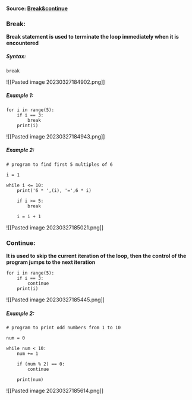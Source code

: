 #### Source: [Break&continue](https://www.programiz.com/python-programming/break-continue)

### Break:
**Break statement is used to terminate the loop immediately when it is encountered**

##### Syntax: 
`break`

![[Pasted image 20230327184902.png]]


##### Example 1:

```
for i in range(5):
    if i == 3:
        break
    print(i)
```

![[Pasted image 20230327184943.png]]

##### Example 2:

```
# program to find first 5 multiples of 6

i = 1

while i <= 10:
    print('6 * ',(i), '=',6 * i)

    if i >= 5:
        break
    
    i = i + 1
```

![[Pasted image 20230327185021.png]]

### Continue:
**It is used to skip the current iteration of the loop, then the control of the program jumps to the next iteration**

```
for i in range(5):
    if i == 3:
        continue
    print(i)
```

![[Pasted image 20230327185445.png]]


##### Example 2:

```
# program to print odd numbers from 1 to 10

num = 0

while num < 10:
    num += 1
    
    if (num % 2) == 0:
        continue

    print(num)
```

![[Pasted image 20230327185614.png]]

